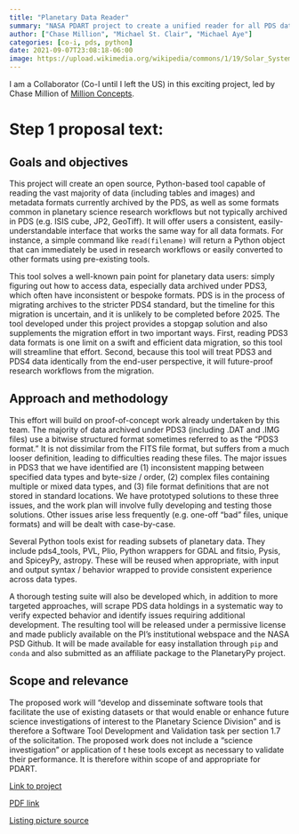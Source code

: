 ```yaml
---
title: "Planetary Data Reader"
summary: "NASA PDART project to create a unified reader for all PDS data"
author: ["Chase Million", "Michael St. Clair", "Michael Aye"]
categories: [co-i, pds, python]
date: 2021-09-07T23:08:18-06:00
image: https://upload.wikimedia.org/wikipedia/commons/1/19/Solar_System_true_color.jpg
---
```

I am a Collaborator (Co-I until I left the US) in this exciting project, led by Chase Million of [Million Concepts](https://www.millionconcepts.com/).

# Step 1 proposal text:

## Goals and objectives
This project will create an open source, Python-based tool capable of reading the vast majority of data 
(including tables and images) and metadata formats currently archived by the PDS, as well as some 
formats common in planetary science research workflows but not typically archived in PDS 
(e.g. ISIS cube, JP2, GeoTiff). It will offer users a consistent, easily-understandable interface 
that works the same way for all data formats. For instance, a simple command like `read(filename)` 
will return a Python  object that can immediately be used in research workflows or easily converted 
to other formats using pre-existing tools. 

This tool solves a well-known pain point for planetary data users: simply figuring out how to access 
data, especially data archived under PDS3, which often have inconsistent or bespoke formats. PDS is 
in the process of migrating archives to the stricter PDS4 standard, but the timeline for this migration 
is uncertain, and it is unlikely to be completed before 2025. The tool developed under this project 
provides a stopgap solution and also supplements the migration effort in two important ways. 
First, reading PDS3 data formats is one limit on a swift and efficient data migration, so this tool 
will streamline that effort. Second, because this tool will treat PDS3 and PDS4 data identically 
from the end-user perspective, it will future-proof research workflows from the migration. 

## Approach and methodology
This effort will build on proof-of-concept work already undertaken by this team. The majority of data 
archived under PDS3 (including .DAT and .IMG files) use a bitwise structured format sometimes referred 
to as the “PDS3 format.” It is not dissimilar from the FITS file format, but suffers from a much looser 
definition, leading to difficulties reading these files. The major issues in PDS3 that we have identified 
are (1) inconsistent mapping between specified data types and byte-size / order, (2) complex files 
containing multiple or mixed data types, and (3) file format definitions that are not stored in standard 
locations. We have prototyped solutions to these three issues, and the work plan will involve fully 
developing and testing those solutions. Other issues arise less frequently (e.g. one-off “bad” files, 
unique formats) and will be dealt with case-by-case. 

Several Python tools exist for reading subsets of planetary data. They include pds4_tools, PVL, Plio, 
Python wrappers for GDAL and fitsio, Pysis, and SpiceyPy, astropy. These will be reused when appropriate, 
with input and output syntax / behavior wrapped to provide consistent experience across data types. 

A thorough testing suite will also be developed which, in addition to more targeted approaches, will 
scrape PDS data holdings in a systematic way to verify expected behavior and identify issues requiring 
additional development. 
The resulting tool will be released under a permissive license and made publicly available on the PI’s institutional webspace and the NASA PSD Github. 
It will be made available for easy installation through `pip` and `conda` and also submitted as an affiliate package to the PlanetaryPy project. 

## Scope and relevance
The proposed work will “develop and disseminate software tools that facilitate the use of existing 
datasets or that would enable or enhance future science investigations of interest to the Planetary 
Science Division” and is therefore a Software Tool Development and Validation task per section 1.7 
of the solicitation. The proposed work does not include a “science investigation” or application of t
hese tools except as necessary to validate their performance. It is therefore within scope of and 
appropriate for PDART.

[Link to project](https://github.com/MillionConcepts/pdr)

[PDF link](https://www.hou.usra.edu/meetings/planetdata2021/pdf/7096.pdf)

[Listing picture source](https://commons.wikimedia.org/wiki/File:Solar_System_true_color.jpg)